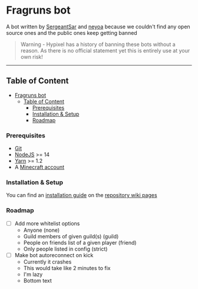 # Fragruns bot
A bot written by [SergeantSar](https://github.com/SergeantSar) and [neyoa](https://github.com/itsneyoa) because we couldn't find any open source ones and the public ones keep getting banned
> Warning -  Hypixel has a history of banning these bots without a reason. As there is no official statement yet this is entirely use at your own risk!

<hr>

## Table of Content

- [Fragruns bot](#fragruns-bot)
  - [Table of Content](#table-of-content)
    - [Prerequisites](#prerequisites)
    - [Installation & Setup](#installation--setup)
    - [Roadmap](#roadmap)

### Prerequisites

- [Git](https://git-scm.com/downloads)
- [NodeJS](https://nodejs.org/en/) >= 14
- [Yarn](https://yarnpkg.com/getting-started/install) >= 1.2
- A [Minecraft account](https://minecraft.net/)

### Installation & Setup

You can find an [installation guide](https://github.com/itsneyoa/fragrunning-bot/wiki/Installation-Guide) on the [repository wiki pages](https://github.com/itsneyoa/fragrunning-bot/wiki/Home)

### Roadmap

- [ ] Add more whitelist options
    - Anyone (none)
    - Guild members of given guild(s) (guild)
    - People on friends list of a given player (friend)
    - Only people listed in config (strict)
- [ ] Make bot autoreconnect on kick
    - Currently it crashes
    - This would take like 2 minutes to fix
    - I'm lazy
    - Bottom text